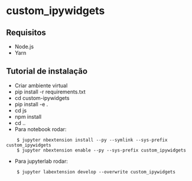 # custom_ipywidgets

## Requisitos

- Node.js
- Yarn

## Tutorial de instalação

- Criar ambiente virtual
- pip install -r requirements.txt
- cd custom-ipywidgets
- pip install -e .
- cd js
- npm install
- cd ..
- Para notebook rodar:
```console
    $ jupyter nbextension install --py --symlink --sys-prefix custom_ipywidgets
    $ jupyter nbextension enable --py --sys-prefix custom_ipywidgets
```
- Para jupyterlab rodar:
```console
    $ jupyter labextension develop --overwrite custom_ipywidgets
```